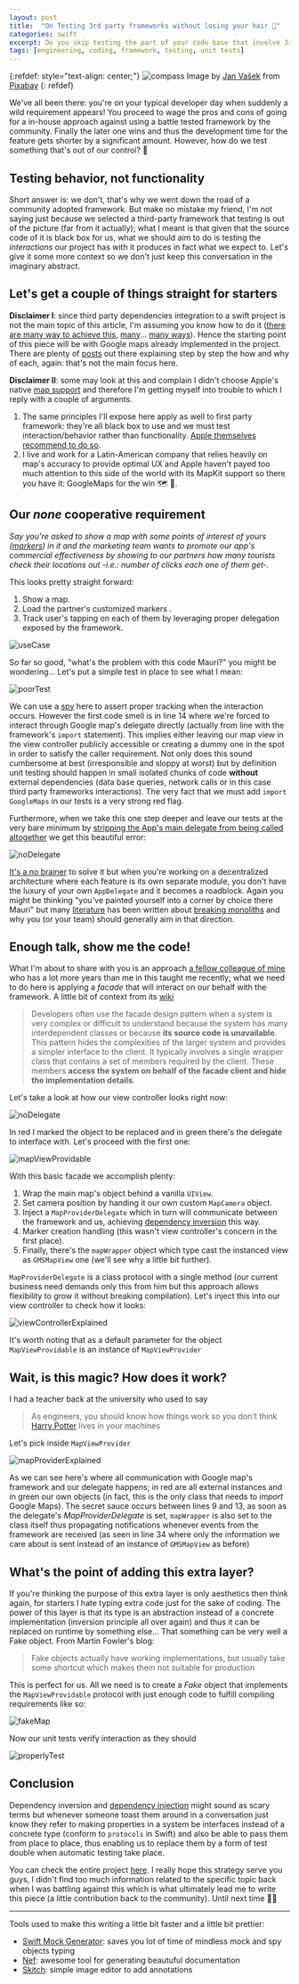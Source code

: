 ```yaml
---
layout: post
title:  "On Testing 3rd party frameworks without losing your hair 🤯"
categories: swift
excerpt: Do you skip testing the part of your code base that involve 3rd party frameworks?
tags: [engineering, coding, framework, testing, unit tests]
---
```


[referralAutor]: https://pixabay.com/es/users/jeshoots-com-264599/?utm_source=link-attribution&amp;utm_medium=referral&amp;utm_campaign=image&amp;utm_content=3087585
[referralLink]: https://pixabay.com/es/?utm_source=link-attribution&amp;utm_medium=referral&amp;utm_campaign=image&amp;utm_content=3087585
[testingTalk]: https://developer.apple.com/videos/play/wwdc2018/417/
[markerDoc]: https://developers.google.com/maps/documentation/ios-sdk/marker
[mapkitDoc]: https://developer.apple.com/documentation/mapkit
[spmDocs]: https://developer.apple.com/documentation/xcode/adding_package_dependencies_to_your_app
[carthageDocs]: https://github.com/Carthage/Carthage
[podsDocs]: https://cocoapods.org
[gMapsDoc]: https://www.raywenderlich.com/7363101-google-maps-ios-sdk-tutorial-getting-started
[testDouble]: https://martinfowler.com/bliki/TestDouble.html
[stripAppDelegate]: https://marcosantadev.com/fake-appdelegate-unit-testing-swift/
[noBrainer]: https://stackoverflow.com/a/40582153/2376336
[cleanArchitecture]: https://amzn.to/3pBb9Hs
[breakingMonolith]: https://easy-software.com/en/newsroom/microservices-vs-monolith-a-paradigm-shift-in-software-development/
[colleague]: https://www.linkedin.com/in/sebastian-gonzalez-anastas%C3%ADa-46559548/
[facadeWiki]: https://en.wikipedia.org/wiki/Facade_pattern
[dependencyInversion]: https://stackify.com/dependency-inversion-principle/
[potter]: https://en.wikipedia.org/wiki/Harry_Potter
[dependencyInjection]: https://martinfowler.com/articles/injection.html#InversionOfControl
[github]: https://github.com/mchirino89/mapTesting
[mockGenerator]: https://github.com/seanhenry/SwiftMockGeneratorForXcode
[nef]: https://github.com/bow-swift/nef
[skitch]: https://evernote.com/intl/es/products/skitch

{:refdef: style="text-align: center;"}
![compass](/assets/posts/4_3rdPartyTesting/streesedOut.jpg)
Image by [Jan Vašek][referralAutor] from [Pixabay][referralLink]
{: refdef}

We've all been there: you're on your typical developer day when suddenly a wild requirement appears! You proceed to wage the pros and cons of going for a in-house approach against using a battle tested framework by the community. Finally the later one wins and thus the development time for the feature gets shorter by a significant amount. However, how do we test something that's out of our control? 🤔

## Testing behavior, not functionality

Short answer is: we don't, that's why we went down the road of a community adopted framework. But make no mistake my friend, I'm not saying just because we selected a third-party framework that testing is out of the picture (far from it actually); what I meant is that given that the source code of it is black box for us, what we should aim to do is testing the *interactions* our project has with it produces in fact what we expect to. Let's give it some more context so we don't just keep this conversation in the imaginary abstract.

## Let's get a couple of things straight for starters

**Disclaimer I**: since third party dependencies integration to a swift project is not the main topic of this article, I'm assuming you know how to do it ([there are many way to achieve this][spmDocs], [many][podsDocs]... [many ways][carthageDocs]). Hence the starting point of this piece will be with Google maps already implemented in the project. There are plenty of [posts][gMapsDoc] out there explaining step by step the how and why of each, again: that's not the main focus here.

**Disclaimer II**: some may look at this and complain I didn't choose Apple's native [map support][mapkitDoc] and therefore I'm getting myself into trouble to which I reply with a couple of arguments.

1. The same principles I'll expose here apply as well to first party framework: they're all black box to use and we must test interaction/behavior rather than functionality. [Apple themselves recommend to do so][testingTalk].
2. I live and work for a Latin-American company that relies heavily on map's accuracy to provide optimal UX and Apple haven't payed too much attention to this side of the world with its MapKit support so there you have it: GoogleMaps for the win 🗺 🤺.

## Our *none* cooperative requirement

*Say you're asked to show a map with some points of interest of yours ([markers][markerDoc]) in it and the marketing team wants to promote our app's commercial effectiveness by showing to our partners how many tourists check their locations out -i.e.: number of clicks each one of them get-.*

This looks pretty straight forward:

1. Show a map.
2. Load the partner's customized markers .
3. Track user's tapping on each of them by leveraging proper delegation exposed by the framework.


![useCase](/assets/posts/4_3rdPartyTesting/useCase.gif)

So far so good, "what's the problem with this code Mauri?" you might be wondering... Let's put a simple test in place to see what I mean:

![poorTest](/assets/posts/4_3rdPartyTesting/poorTest.jpg)

We can use a [spy][testDouble] here to assert proper tracking when the interaction occurs. However the first code smell is in line 14 where we're forced to interact through Google map's delegate directly (actually from line with the framework's `import` statement). This implies either leaving our map view in the view controller publicly accessible or creating a dummy one in the spot in order to satisfy the caller requirement. Not only does this sound cumbersome at best (irresponsible and sloppy at worst) but by definition unit testing should happen in small isolated chunks of code **without** external dependencies (data base queries, network calls or in this case third party frameworks interactions). The very fact that we must add `import GoogleMaps` in our tests is a very strong red flag.

Furthermore, when we take this one step deeper and leave our tests at the very bare minimum by [stripping the App's main delegate  from being called altogether][stripAppDelegate] we get this beautiful error:

![noDelegate](/assets/posts/4_3rdPartyTesting/noDelegate.png)

[It's a no brainer][noBrainer] to solve it but when you're working on a decentralized architecture where each feature is its own separate module, you don't have the luxury of your own `AppDelegate` and it becomes a roadblock. Again you might be thinking "you've painted yourself into a corner by choice there Mauri" but many [literature][cleanArchitecture] has been written about [breaking monoliths][breakingMonolith] and why you (or your team) should generally aim in that direction.

## Enough talk, show me the code!

What I'm about to share with you is an approach [a fellow colleague of mine][colleague] who has a lot more years than me in this taught me recently; what we need to do here is applying a *facade* that will interact on our behalf with the framework. A little bit of context from its [wiki][facadeWiki]

> Developers often use the facade design pattern when a system is very complex or difficult to understand because the system has many interdependent classes or because **its source code is unavailable**. This pattern hides the complexities of the larger system and provides a simpler interface to the client. It typically involves a single wrapper class that contains a set of members required by the client. These members **access the system on behalf of the facade client and hide the implementation details**.

Let's take a look at how our view controller looks right now:

![noDelegate](/assets/posts/4_3rdPartyTesting/faultyVC.jpg)

In red I marked the object to be replaced and in green there's the delegate to interface with. Let's proceed with the first one:

![mapViewProvidable](/assets/posts/4_3rdPartyTesting/mapViewProvidable.jpg)

With this basic facade we accomplish plenty:

1. Wrap the main map's object behind a vanilla `UIView`.
2. Set camera position by handing it our own custom `MapCamera` object.
3. Inject a `MapProviderDelegate` which in turn will communicate between the framework and us, achieving [dependency inversion][dependencyInversion] this way.
4. Marker creation handling (this wasn't view controller's concern in the first place).
5. Finally, there's the `mapWrapper` object which type cast the instanced view as `GMSMapView` one (we'll see why a little bit further).

`MapProviderDelegate` is a class protocol with a single method (our current business need demands only this from him but this approach allows flexibility to grow it without breaking compilation). Let's inject this into our view controller to check how it looks:

![viewControllerExplained](/assets/posts/4_3rdPartyTesting/viewControllerExplained.jpg)

It's worth noting that as a default parameter for the object `MapViewProvidable` is an instance of `MapViewProvider`

## Wait, is this magic? How does it work?

I had a teacher back at the university who used to say 

> As engineers, you should know how things work so you don't think [Harry Potter][potter] lives in your machines

Let's pick inside `MapViewProvider`

![mapProviderExplained](/assets/posts/4_3rdPartyTesting/mapProviderExplained.jpg)

As we can see here's where all communication with Google map's framework and our delegate happens; in red are all external instances and in green our own objects (in fact, this is the only class that needs to *import* Google Maps). The secret sauce occurs between lines 9 and 13, as soon as the delegate's *MapProviderDelegate* is set, `mapWrapper` is also set to the class itself thus propagating notifications whenever events from the framework are received (as seen in line 34 where only the information we care about is sent instead of an instance of `GMSMapView` as before)

## What's the point of adding this extra layer? 

If you're thinking the purpose of this extra layer is only aesthetics then think again, for starters I hate typing extra code just for the sake of coding. The power of this layer is that its type is an abstraction instead of a concrete implementation (inversion principle all over again) and thus it can be replaced on runtime by something else... That something can be very well a Fake object. From Martin Fowler's blog:

> Fake objects actually have working implementations, but usually take some shortcut which makes them not suitable for production

This is perfect for us. All we need is to create a _Fake_ object that implements the `MapViewProvidable` protocol with just enough code to fulfill compiling requirements like so:

![fakeMap](/assets/posts/4_3rdPartyTesting/fakeMap.jpg)

Now our unit tests verify interaction as they should 

![properlyTest](/assets/posts/4_3rdPartyTesting/properlyTest.jpg)

## Conclusion

Dependency inversion and [dependency injection][dependencyInjection] might sound as scary terms but whenever someone toast them around in a conversation just know they refer to making properties in a system be interfaces instead of a concrete type (conform to `protocols` in Swift) and also be able to pass them from place to place, thus enabling us to replace them by a form of test double when automatic testing take place. 

You can check the entire project [here][github]. I really hope this strategy serve you guys, I didn't find too much information related to the specific topic back when I was battling against this which is what ultimately lead me to write this piece (a little contribution back to the community). Until next time 👋🏽

---

Tools used to make this writing a little bit faster and a little bit prettier:

- [Swift Mock Generator][mockGenerator]: saves you lot of time of mindless mock and spy objects typing
- [Nef][nef]: awesome tool for generating beautuful documentation
- [Skitch][skitch]: simple image editor to add annotations
